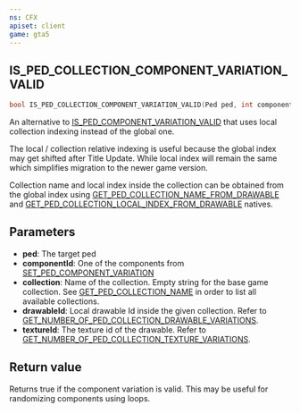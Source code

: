 ```yaml
---
ns: CFX
apiset: client
game: gta5
---
```

## IS_PED_COLLECTION_COMPONENT_VARIATION_VALID

```c
bool IS_PED_COLLECTION_COMPONENT_VARIATION_VALID(Ped ped, int componentId, char* collection, int drawableId, int textureId);
```

An alternative to [IS_PED_COMPONENT_VARIATION_VALID](#_0xE825F6B6CEA7671D) that uses local collection indexing instead of the global one.

The local / collection relative indexing is useful because the global index may get shifted after Title Update. While local index will remain the same which simplifies migration to the newer game version.

Collection name and local index inside the collection can be obtained from the global index using [GET_PED_COLLECTION_NAME_FROM_DRAWABLE](#_0xD6BBA48B) and [GET_PED_COLLECTION_LOCAL_INDEX_FROM_DRAWABLE](#_0x94EB1FE4) natives.

## Parameters
* **ped**: The target ped
* **componentId**: One of the components from [SET_PED_COMPONENT_VARIATION](#_0x262B14F48D29DE80)
* **collection**: Name of the collection. Empty string for the base game collection. See [GET_PED_COLLECTION_NAME](#_0xFED5D83A) in order to list all available collections.
* **drawableId**: Local drawable Id inside the given collection. Refer to [GET_NUMBER_OF_PED_COLLECTION_DRAWABLE_VARIATIONS](#_0x310D0271).
* **textureId**: The texture id of the drawable. Refer to [GET_NUMBER_OF_PED_COLLECTION_TEXTURE_VARIATIONS](#_0xD2C15D7).

## Return value
Returns true if the component variation is valid. This may be useful for randomizing components using loops.
